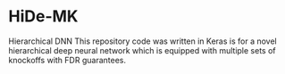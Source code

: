 # HiDe-MK
Hierarchical DNN
This repository code was written in Keras is for a novel hierarchical deep neural network which is equipped with multiple sets of knockoffs with FDR guarantees. 
